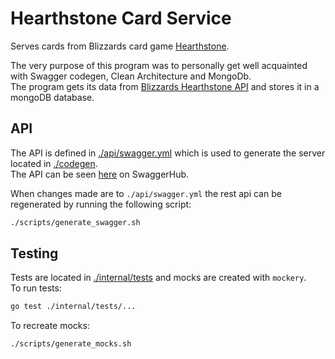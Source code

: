 # Hearthstone Card Service
Serves cards from Blizzards card game [Hearthstone](https://hearthstone.blizzard.com/en-us).

The very purpose of this program was to personally get well acquainted with Swagger codegen, Clean Architecture and MongoDb. <br>
The program gets its data from [Blizzards Hearthstone API](https://develop.battle.net/documentation/hearthstone/game-data-apis) and stores it in a mongoDB database.

## API
The API is defined in [./api/swagger.yml](./api/swagger.yml) which is used to generate the server located in [./codegen](./codegen/). <br>
The API can be seen [here](https://app.swaggerhub.com/apis-docs/WILLIAMBWINKLER/hearthstone-card-service/1.0.0#/) on SwaggerHub.<br>

When changes made are to `./api/swagger.yml` the rest api can be regenerated by running the following script:
```bash
./scripts/generate_swagger.sh
```

## Testing
Tests are located in [./internal/tests](./internal/tests/) and mocks are created with `mockery`.<br>
To run tests:
```bash
go test ./internal/tests/...
```
To recreate mocks:
```bash
./scripts/generate_mocks.sh
```


